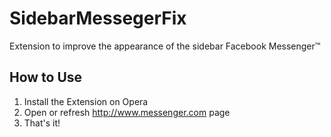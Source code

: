 # SidebarMessegerFix

Extension to improve the appearance of the sidebar Facebook Messenger™

## How to Use
1. Install the Extension on Opera
2. Open or refresh http://www.messenger.com page
3. That's it!
